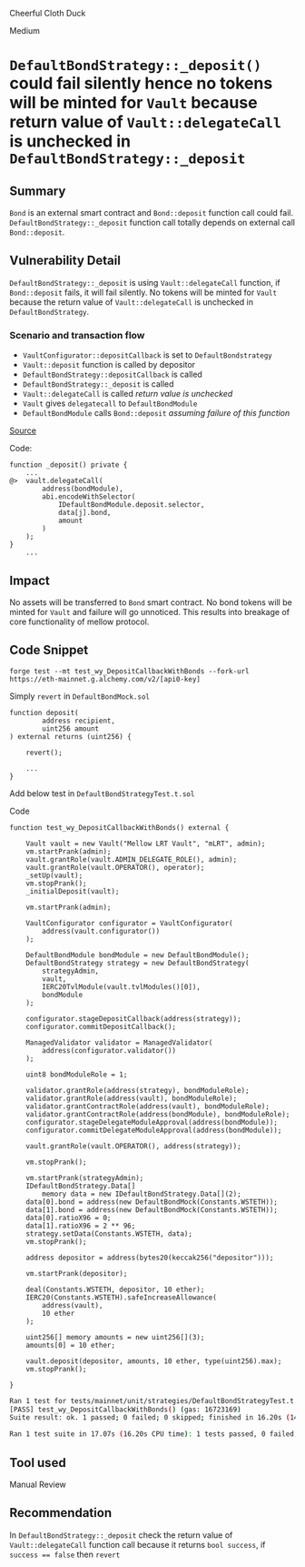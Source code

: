 Cheerful Cloth Duck

Medium

# `DefaultBondStrategy::_deposit()` could fail silently hence no tokens will be minted for `Vault` because return value of `Vault::delegateCall` is unchecked in `DefaultBondStrategy::_deposit`

## Summary
`Bond` is an external smart contract and `Bond::deposit` function call could fail. `DefaultBondStrategy::_deposit` function call totally depends on external call `Bond::deposit`.

## Vulnerability Detail
`DefaultBondStrategy::_deposit` is using `Vault::delegateCall` function, if `Bond::deposit` fails, it will fail silently. No tokens will be minted for `Vault` because the return value of `Vault::delegateCall` is unchecked in `DefaultBondStrategy`.

### Scenario and transaction flow
-  `VaultConfigurator::depositCallback` is set to `DefaultBondstrategy`
-  `Vault::deposit` function is called by depositor
-  `DefaultBondStrategy::depositCallback` is called
-  `DefaultBondStrategy::_deposit` is called
-  `Vault::delegateCall` is called *return value is unchecked*
-  `Vault` gives `delegatecall` to `DefaultBondModule`
-  `DefaultBondModule` calls `Bond::deposit` *assuming failure of this function*

[Source](https://github.com/sherlock-audit/2024-06-mellow/blob/main/mellow-lrt/src/strategies/DefaultBondStrategy.sol#L65C1-L72C19)

Code:

```solidity
function _deposit() private {
    ...
@>  vault.delegateCall(
        address(bondModule),
        abi.encodeWithSelector(
            IDefaultBondModule.deposit.selector,
            data[j].bond,
            amount
        )
    );
}
    ...
```

## Impact
No assets will be transferred to `Bond` smart contract. No bond tokens will be minted for `Vault` and failure will go unnoticed. This results into breakage of core functionality of mellow protocol.

## Code Snippet
`forge test --mt test_wy_DepositCallbackWithBonds --fork-url https://eth-mainnet.g.alchemy.com/v2/[api0-key]`


Simply `revert` in `DefaultBondMock.sol`

```solidity
function deposit(
        address recipient,
        uint256 amount
) external returns (uint256) {
    
    revert();

    ...
}
```

Add below test in `DefaultBondStrategyTest.t.sol`

Code

```solidity
function test_wy_DepositCallbackWithBonds() external {
        
    Vault vault = new Vault("Mellow LRT Vault", "mLRT", admin);
    vm.startPrank(admin);
    vault.grantRole(vault.ADMIN_DELEGATE_ROLE(), admin);
    vault.grantRole(vault.OPERATOR(), operator);
    _setUp(vault);
    vm.stopPrank();
    _initialDeposit(vault);

    vm.startPrank(admin);

    VaultConfigurator configurator = VaultConfigurator(
        address(vault.configurator())
    );

    DefaultBondModule bondModule = new DefaultBondModule();
    DefaultBondStrategy strategy = new DefaultBondStrategy(
        strategyAdmin,
        vault,
        IERC20TvlModule(vault.tvlModules()[0]),
        bondModule
    );

    configurator.stageDepositCallback(address(strategy));
    configurator.commitDepositCallback();

    ManagedValidator validator = ManagedValidator(
        address(configurator.validator())
    );

    uint8 bondModuleRole = 1;

    validator.grantRole(address(strategy), bondModuleRole);
    validator.grantRole(address(vault), bondModuleRole);
    validator.grantContractRole(address(vault), bondModuleRole);
    validator.grantContractRole(address(bondModule), bondModuleRole);
    configurator.stageDelegateModuleApproval(address(bondModule));
    configurator.commitDelegateModuleApproval(address(bondModule));

    vault.grantRole(vault.OPERATOR(), address(strategy));

    vm.stopPrank();

    vm.startPrank(strategyAdmin);
    IDefaultBondStrategy.Data[]
        memory data = new IDefaultBondStrategy.Data[](2);
    data[0].bond = address(new DefaultBondMock(Constants.WSTETH));
    data[1].bond = address(new DefaultBondMock(Constants.WSTETH));
    data[0].ratioX96 = 0;
    data[1].ratioX96 = 2 ** 96;
    strategy.setData(Constants.WSTETH, data);
    vm.stopPrank();

    address depositor = address(bytes20(keccak256("depositor")));

    vm.startPrank(depositor);

    deal(Constants.WSTETH, depositor, 10 ether);
    IERC20(Constants.WSTETH).safeIncreaseAllowance(
        address(vault),
        10 ether
    );

    uint256[] memory amounts = new uint256[](3);
    amounts[0] = 10 ether;

    vault.deposit(depositor, amounts, 10 ether, type(uint256).max);
    vm.stopPrank();
    
}
```

```bash
Ran 1 test for tests/mainnet/unit/strategies/DefaultBondStrategyTest.t.sol:Unit
[PASS] test_wy_DepositCallbackWithBonds() (gas: 16723169)
Suite result: ok. 1 passed; 0 failed; 0 skipped; finished in 16.20s (14.80s CPU time)

Ran 1 test suite in 17.07s (16.20s CPU time): 1 tests passed, 0 failed, 0 skipped (1 total tests)

```

## Tool used

Manual Review

## Recommendation
In `DefaultBondStrategy::_deposit` check the return value of `Vault::delegateCall` function call because it returns `bool success`, if `success == false` then `revert`
